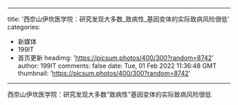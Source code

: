 
---
title: '西奈山伊坎医学院：研究发现大多数_致病性_基因变体的实际致病风险很低'
categories: 
 - 新媒体
 - 199IT
 - 首页更新
headimg: 'https://picsum.photos/400/300?random=8742'
author: 199IT
comments: false
date: Tue, 01 Feb 2022 11:36:48 GMT
thumbnail: 'https://picsum.photos/400/300?random=8742'
---

<div>   
西奈山伊坎医学院：研究发现大多数“致病性”基因变体的实际致病风险很低  
</div>
            